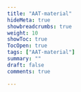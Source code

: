 ```yaml
---
title: "AAT-material"
hideMeta: true
showbreadcrumbs: true
weight: 10
showToc: true
TocOpen: true
tags: ["AAT-material"]
summary: ""
draft: false
comments: true

---
```

